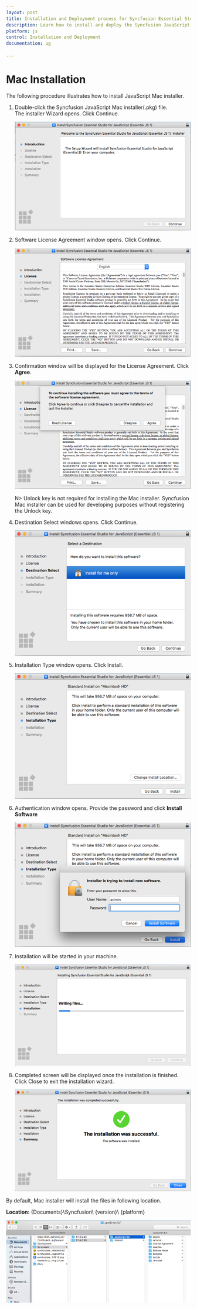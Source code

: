 ```yaml
---
layout: post
title: Installation and Deployment process for Syncfusion Essential Studio JavaScript
description: Learn how to install and deploy the Syncfusion JavaScript component
platform: js
control: Installation and Deployment
documentation: ug

---
```


# Mac Installation

The following procedure illustrates how to install JavaScript Mac installer. 

1. Double-click the Syncfusion JavaScript Mac installer(.pkg) file. The installer Wizard opens. Click Continue.

   ![](Mac-Installer_images/Mac_Installer1.png)
   

2. Software License Agreement window opens. Click Continue.

   ![](Mac-Installer_images/Mac_Installer2.png)   
   

3. Confirmation window will be displayed for the License Agreement. Click **Agree**.

   ![](Mac-Installer_images/Mac_Installer3.png)
   
   N> Unlock key is not required for installing the Mac installer. Syncfusion Mac installer can be used for developing purposes without registering the Unlock key.


4. Destination Select windows opens. Click Continue.

   ![](Mac-Installer_images/Mac_Installer5.png)

5. Installation Type window opens. Click Install.

   ![](Mac-Installer_images/Mac_Installer6.png)

6. Authentication window opens. Provide the password and click **Install Software**

   ![](Mac-Installer_images/Mac_Installer7.png)

7. Installation will be started in your machine. 
   
   ![](Mac-Installer_images/Mac_Installer8.png)
   
8. Completed screen will be displayed once the installation is finished. Click Close to exit the installation wizard. 

   ![](Mac-Installer_images/Mac_Installer9.png)
   
By default, Mac installer will install the files in following location.

   **Location:** {Documents}\Syncfusion\ {version}\ {platform}
   
   ![](Mac-Installer_images/Mac_Installer10.png)
   
   
